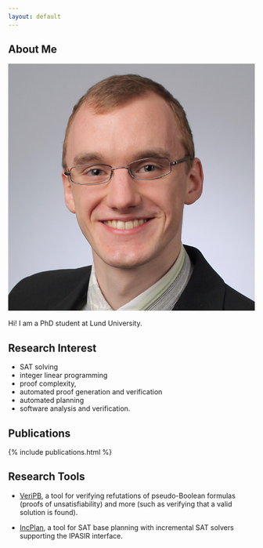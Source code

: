 ```yaml
---
layout: default
---
```


## About Me

<img class="profile-picture" src="me.jpg">

Hi! I am a PhD student at Lund University.

## Research Interest


* SAT solving
* integer linear programming
* proof complexity,
* automated proof generation and verification
* automated planning
* software analysis and verification.

## Publications

{% include publications.html %}


## Research Tools

* [VeriPB](https://github.com/StephanGocht/VeriPB), a tool for
  verifying refutations of pseudo-Boolean formulas (proofs of
  unsatisfiability) and more (such as verifying that a valid solution
  is found).


* [IncPlan](http://github.com/StephanGocht/incplan), a tool for SAT base planning
with incremental SAT solvers supporting the IPASIR interface.

